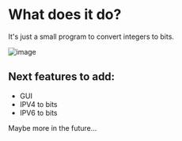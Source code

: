 # What does it do?
It's just a small program to convert integers to bits.

![image](https://github.com/LoulouNoLegend/Integer2Bits/assets/40952934/5cd83234-423e-4434-8908-230f62720d9b)


## Next features to add:
  - GUI
  - IPV4 to bits
  - IPV6 to bits

Maybe more in the future...
